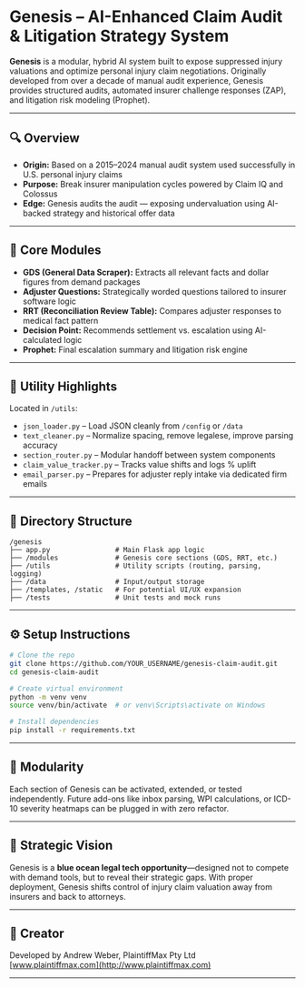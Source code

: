 # Genesis – AI-Enhanced Claim Audit & Litigation Strategy System

**Genesis** is a modular, hybrid AI system built to expose suppressed injury valuations and optimize personal injury claim negotiations. Originally developed from over a decade of manual audit experience, Genesis provides structured audits, automated insurer challenge responses (ZAP), and litigation risk modeling (Prophet).

---

## 🔍 Overview

- **Origin:** Based on a 2015–2024 manual audit system used successfully in U.S. personal injury claims
- **Purpose:** Break insurer manipulation cycles powered by Claim IQ and Colossus
- **Edge:** Genesis audits the audit — exposing undervaluation using AI-backed strategy and historical offer data

---

## 🧠 Core Modules

- **GDS (General Data Scraper):** Extracts all relevant facts and dollar figures from demand packages
- **Adjuster Questions:** Strategically worded questions tailored to insurer software logic
- **RRT (Reconciliation Review Table):** Compares adjuster responses to medical fact pattern
- **Decision Point:** Recommends settlement vs. escalation using AI-calculated logic
- **Prophet:** Final escalation summary and litigation risk engine

---

## 🧰 Utility Highlights

Located in `/utils`:

- `json_loader.py` – Load JSON cleanly from `/config` or `/data`
- `text_cleaner.py` – Normalize spacing, remove legalese, improve parsing accuracy
- `section_router.py` – Modular handoff between system components
- `claim_value_tracker.py` – Tracks value shifts and logs % uplift
- `email_parser.py` – Prepares for adjuster reply intake via dedicated firm emails

---

## 📁 Directory Structure

```
/genesis
├── app.py                # Main Flask app logic
├── /modules              # Genesis core sections (GDS, RRT, etc.)
├── /utils                # Utility scripts (routing, parsing, logging)
├── /data                 # Input/output storage
├── /templates, /static   # For potential UI/UX expansion
├── /tests                # Unit tests and mock runs
```

---

## ⚙️ Setup Instructions

```bash
# Clone the repo
git clone https://github.com/YOUR_USERNAME/genesis-claim-audit.git
cd genesis-claim-audit

# Create virtual environment
python -m venv venv
source venv/bin/activate  # or venv\Scripts\activate on Windows

# Install dependencies
pip install -r requirements.txt
```

---

## 🧩 Modularity

Each section of Genesis can be activated, extended, or tested independently. Future add-ons like inbox parsing, WPI calculations, or ICD-10 severity heatmaps can be plugged in with zero refactor.

---

## 🎯 Strategic Vision

Genesis is a **blue ocean legal tech opportunity**—designed not to compete with demand tools, but to reveal their strategic gaps. With proper deployment, Genesis shifts control of injury claim valuation away from insurers and back to attorneys.

---

## 🧠 Creator

Developed by Andrew Weber, PlaintiffMax Pty Ltd  
[www.plaintiffmax.com](http://www.plaintiffmax.com)

---

